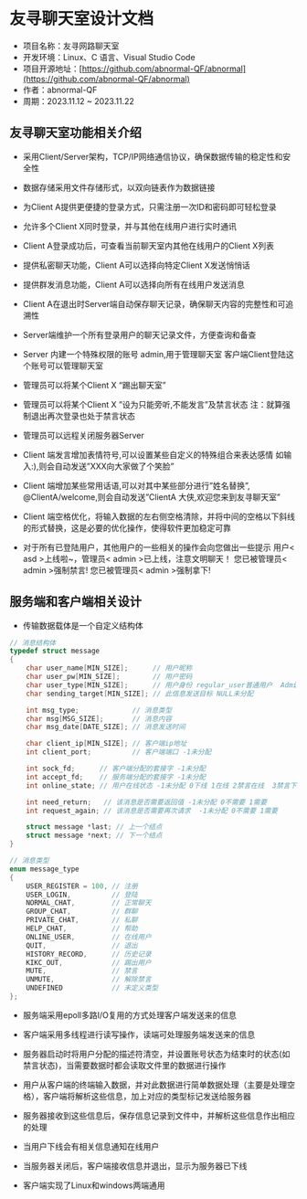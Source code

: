 # 友寻聊天室设计文档
- 项目名称：友寻网路聊天室
- 开发环境：Linux、C 语言、Visual Studio Code
- 项目开源地址：[https://github.com/abnormal-QF/abnormal](https://github.com/abnormal-QF/abnormal)
- 作者：abnormal-QF
- 周期：2023.11.12 ~ 2023.11.22



## 友寻聊天室功能相关介绍
- 采用Client/Server架构，TCP/IP网络通信协议，确保数据传输的稳定性和安全性
- 数据存储采用文件存储形式，以双向链表作为数据链接
- 为Client A提供更便捷的登录方式，只需注册一次ID和密码即可轻松登录
- 允许多个Client X同时登录，并与其他在线用户进行实时通讯
- Client A登录成功后，可查看当前聊天室内其他在线用户的Client X列表
- 提供私密聊天功能，Client A可以选择向特定Client X发送悄悄话
- 提供群发消息功能，Client A可以选择向所有在线用户发送消息
- Client A在退出时Server端自动保存聊天记录，确保聊天内容的完整性和可追溯性
- Server端维护一个所有登录用户的聊天记录文件，方便查询和备查
- Server 内建一个特殊权限的账号 admin,用于管理聊天室
	客户端Client登陆这个账号可以管理聊天室

- 管理员可以将某个Client X “踢出聊天室” 
- 管理员可以将某个Client X ”设为只能旁听,不能发言”及禁言状态
	注：就算强制退出再次登录也处于禁言状态
	
- 管理员可以远程关闭服务器Server
- Client 端发言增加表情符号,可以设置某些自定义的特殊组合来表达感情
	如输入:),则会自动发送”XXX向大家做了个笑脸” 

- Client 端增加某些常用话语,可以对其中某些部分进行”姓名替换”,
	@ClientA/welcome,则会自动发送”ClientA 大侠,欢迎您来到友寻聊天室”

- Client 端空格优化，将输入数据的左右侧空格清除，并将中间的空格以下斜线的形式替换，这是必要的优化操作，使得软件更加稳定可靠

- 对于所有已登陆用户，其他用户的一些相关的操作会向您做出一些提示
	用户< asd >上线啦~，管理员< admin >已上线，注意文明聊天！
	您已被管理员< admin >强制禁言!
	您已被管理员< admin >强制拿下!



## 服务端和客户端相关设计
- 传输数据载体是一个自定义结构体
```c
// 消息结构体
typedef struct message
{
    char user_name[MIN_SIZE];      // 用户昵称
    char user_pw[MIN_SIZE];        // 用户密码
    char user_type[MIN_SIZE];      // 用户身份 regular_user普通用户  Administrator管理员
    char sending_target[MIN_SIZE]; // 此信息发送目标 NULL未分配

    int msg_type;             // 消息类型
    char msg[MSG_SIZE];       // 消息内容
    char msg_date[DATE_SIZE]; // 消息发送时间

    char client_ip[MIN_SIZE]; // 客户端ip地址
    int client_port;          // 客户端端口 -1未分配

    int sock_fd;      // 客户端分配的套接字 -1未分配
    int accept_fd;    // 服务端分配的套接字 -1未分配
    int online_state; // 用户在线状态 -1未分配 0下线 1在线 2禁言在线  3禁言下线

    int need_return;   // 该消息是否需要返回值 -1未分配 0不需要 1需要
    int request_again; // 该消息是否需要再次请求  -1未分配 0不需要 1需要

    struct message *last; // 上一个结点
    struct message *next; // 下一个结点
}

// 消息类型
enum message_type
{
    USER_REGISTER = 100, // 注册
    USER_LOGIN,          // 登陆
    NORMAL_CHAT,         // 正常聊天
    GROUP_CHAT,          // 群聊
    PRIVATE_CHAT,        // 私聊
    HELP_CHAT,           // 帮助
    ONLINE_USER,         // 在线用户
    QUIT,                // 退出
    HISTORY_RECORD,      // 历史记录
    KIKC_OUT,            // 踢出用户
    MUTE,                // 禁言
    UNMUTE,              // 解除禁言
    UNDEFINED            // 未定义类型
};
```

- 服务端采用epoll多路I/O复用的方式处理客户端发送来的信息
- 客户端采用多线程进行读写操作，读端可处理服务端发送来的信息

- 服务器启动时将用户分配的描述符清空，并设置账号状态为结束时的状态(如禁言状态)，当需要数据时都会读取文件里的数据进行操作

- 用户从客户端的终端输入数据，并对此数据进行简单数据处理（主要是处理空格），客户端将解析这些信息，加上对应的类型标记发送给服务器
- 服务器接收到这些信息后，保存信息记录到文件中，并解析这些信息作出相应的处理
- 当用户下线会有相关信息通知在线用户
- 当服务器关闭后，客户端接收信息并退出，显示为服务器已下线
- 客户端实现了Linux和windows两端通用
